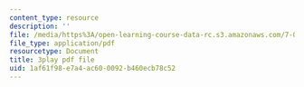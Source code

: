 ```yaml
---
content_type: resource
description: ''
file: /media/https%3A/open-learning-course-data-rc.s3.amazonaws.com/7-012-introduction-to-biology-fall-2004/1af61f98e7a4ac600092b460ecb78c52_dENgjMVCHaA.pdf
file_type: application/pdf
resourcetype: Document
title: 3play pdf file
uid: 1af61f98-e7a4-ac60-0092-b460ecb78c52
---
```

